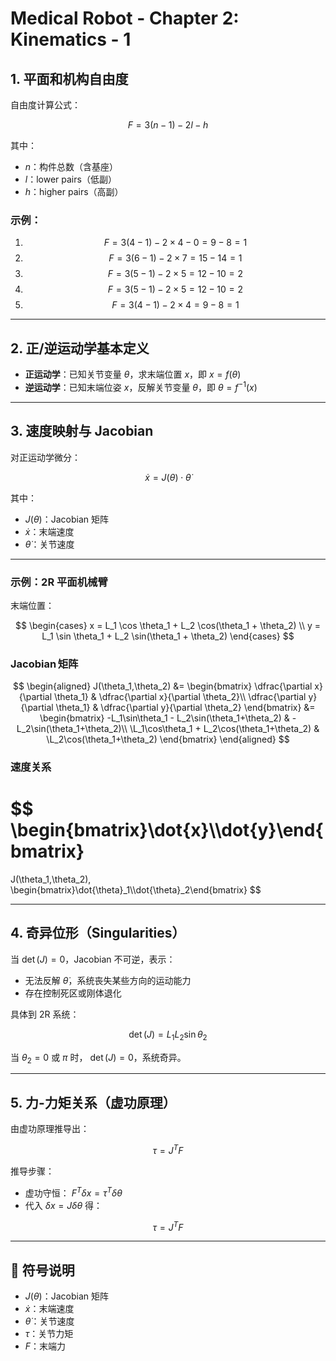 # Medical Robot - Chapter 2: Kinematics - 1

## 1. 平面和机构自由度

自由度计算公式：

$$
F = 3(n - 1) - 2l - h
$$

其中：

- $n$：构件总数（含基座）  
- $l$：lower pairs（低副）  
- $h$：higher pairs（高副）  

### 示例：

1. $$F = 3(4-1) - 2 \times 4 - 0 = 9 - 8 = 1$$  
2. $$F = 3(6-1) - 2 \times 7 = 15 - 14 = 1$$  
3. $$F = 3(5-1) - 2 \times 5 = 12 - 10 = 2$$  
4. $$F = 3(5-1) - 2 \times 5 = 12 - 10 = 2$$  
5. $$F = 3(4-1) - 2 \times 4 = 9 - 8 = 1$$  

---

## 2. 正/逆运动学基本定义

- **正运动学**：已知关节变量 $\theta$，求末端位置 $x$，即 $x = f(\theta)$  
- **逆运动学**：已知末端位姿 $x$，反解关节变量 $\theta$，即 $\theta = f^{-1}(x)$  

---

## 3. 速度映射与 Jacobian

对正运动学微分：

$$
\dot{x} = J(\theta) \cdot \dot{\theta}
$$

其中：

- $J(\theta)$：Jacobian 矩阵  
- $\dot{x}$：末端速度  
- $\dot{\theta}$：关节速度  

---

### 示例：2R 平面机械臂

末端位置：

 $$
\begin{cases}
x = L_1 \cos \theta_1 + L_2 \cos(\theta_1 + \theta_2) \\
y = L_1 \sin \theta_1 + L_2 \sin(\theta_1 + \theta_2)
\end{cases}
 $$

### Jacobian 矩阵

$$
\begin{aligned}
J(\theta_1,\theta_2)
&=
\begin{bmatrix}
\dfrac{\partial x}{\partial \theta_1} & \dfrac{\partial x}{\partial \theta_2}\\
\dfrac{\partial y}{\partial \theta_1} & \dfrac{\partial y}{\partial \theta_2}
\end{bmatrix}
&=
\begin{bmatrix}
-L_1\sin\theta_1 - L_2\sin(\theta_1+\theta_2) & -L_2\sin(\theta_1+\theta_2)\\
\L_1\cos\theta_1 + L_2\cos(\theta_1+\theta_2) & \L_2\cos(\theta_1+\theta_2)
\end{bmatrix}
\end{aligned}
$$


### 速度关系

$$
\begin{bmatrix}\dot{x}\\\dot{y}\end{bmatrix}
=
J(\theta_1,\theta_2)\,
\begin{bmatrix}\dot{\theta}_1\\\dot{\theta}_2\end{bmatrix}
$$


---

## 4. 奇异位形（Singularities）

当 $\det(J)=0$，Jacobian 不可逆，表示：

- 无法反解 $\dot{\theta}$，系统丧失某些方向的运动能力  
- 存在控制死区或刚体退化  

具体到 2R 系统：

 $$
\det(J)=L_1L_2\sin\theta_2
 $$

当 $\theta_2=0$ 或 $\pi$ 时， $\det(J)=0$，系统奇异。


---

## 5. 力-力矩关系（虚功原理）

由虚功原理推导出：

$$
\tau = J^T F
$$

推导步骤：

- 虚功守恒： $F^T \delta x = \tau^T \delta \theta$ 
- 代入 $\delta x = J \delta \theta$ 得：

$$
\tau = J^T F
$$

---

## 📌 符号说明

- $J(\theta)$：Jacobian 矩阵  
- $\dot{x}$：末端速度  
- $\dot{\theta}$：关节速度  
- $\tau$：关节力矩  
- $F$：末端力  
